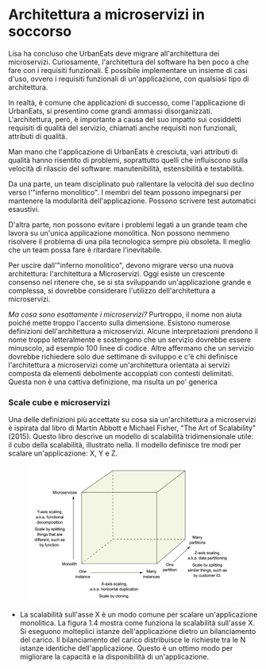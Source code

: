 # Architettura a microservizi in soccorso

Lisa ha concluso che UrbanEats deve migrare all'architettura dei microservizi. Curiosamente, l'architettura del software ha ben poco a che fare con i requisiti funzionali. È possibile implementare un insieme di casi d'uso, ovvero i requisiti funzionali di un'applicazione, con qualsiasi tipo di architettura.&#x20;

In realtà, è comune che applicazioni di successo, come l'applicazione di UrbanEats, si presentino come grandi ammassi disorganizzati. L'architettura, però, è importante a causa del suo impatto sui cosiddetti requisiti di qualità del servizio, chiamati anche requisiti non funzionali, attributi di qualità.

Man mano che l'applicazione di UrbanEats è cresciuta, vari attributi di qualità hanno risentito di problemi, soprattutto quelli che influiscono sulla velocità di rilascio del software: manutenibilità, estensibilità e testabilità.&#x20;

Da una parte, un team disciplinato può rallentare la velocità del suo declino verso l'"inferno monolitico". I membri del team possono impegnarsi per mantenere la modularità dell'applicazione. Possono scrivere test automatici esaustivi.&#x20;

D'altra parte, non possono evitare i problemi legati a un grande team che lavora su un'unica applicazione monolitica. Non possono nemmeno risolvere il problema di una pila tecnologica sempre più obsoleta. Il meglio che un team possa fare è ritardare l'inevitabile.&#x20;

Per uscire dall'"inferno monolitico", devono migrare verso una nuova architettura: l'architettura a Microservizi. Oggi esiste un crescente consenso nel ritenere che, se si sta sviluppando un'applicazione grande e complessa, si dovrebbe considerare l'utilizzo dell'architettura a microservizi.&#x20;

_Ma cosa sono esattamente i microservizi?_ Purtroppo, il nome non aiuta poiché mette troppo l'accento sulla dimensione. Esistono numerose definizioni dell'architettura a microservizi. Alcune interpretazioni prendono il nome troppo letteralmente e sostengono che un servizio dovrebbe essere minuscolo, ad esempio 100 linee di codice. Altre affermano che un servizio dovrebbe richiedere solo due settimane di sviluppo e c'è chi definisce l'architettura a microservizi come un'architettura orientata ai servizi composta da elementi debolmente accoppiati con contesti delimitati. Questa non è una cattiva definizione, ma risulta un po' generica

### Scale cube e microservizi

Una delle definizioni più accettate su cosa sia un'architettura a microservizi è ispirata dal libro di Martin Abbott e Michael Fisher, "The Art of Scalability" (2015). Questo libro descrive un modello di scalabilità tridimensionale utile: il cubo della scalabilità, illustrato nella. Il modello definisce tre modi per scalare un'applicazione: X, Y e Z.

<figure><img src="../.gitbook/assets/Screenshot 2023-08-11 alle 21.45.07.png" alt=""><figcaption></figcaption></figure>



* La scalabilità sull'asse X è un modo comune per scalare un'applicazione monolitica. La figura 1.4 mostra come funziona la scalabilità sull'asse X. Si eseguono molteplici istanze dell'applicazione dietro un bilanciamento del carico. Il bilanciamento del carico distribuisce le richieste tra le N istanze identiche dell'applicazione. Questo è un ottimo modo per migliorare la capacità e la disponibilità di un'applicazione.
